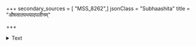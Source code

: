 +++
secondary_sources = [ "MSS_8262",]
jsonClass = "Subhaashita"
title = "औषसातपभयादपलीनम्"

+++

<details><summary>Text</summary>

औषसातपभयादपलीनं वासरच्छविविरामपटीयः।  
संनिपत्य शनकैरथ निम्नाद् अन्धकारमुदवाप समानि॥
</details>
